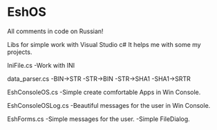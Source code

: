 # EshOS

All comments in code on Russian! 

Libs for simple work with Visual Studio c#
It helps me with some my projects.

IniFile.cs 
   -Work with INI
   
data_parser.cs
   -BIN->STR
   -STR->BIN
   -STR->SHA1
   -SHA1->SRTR
   
EshConsoleOS.cs
   -Simple create comfortable Apps in Win Console.
 
EshConsoleOSLog.cs
   -Beautiful messages for the user in Win Console.
  
EshForms.cs
   -Simple messages for the user.
   -Simple FileDialog.
   
   
